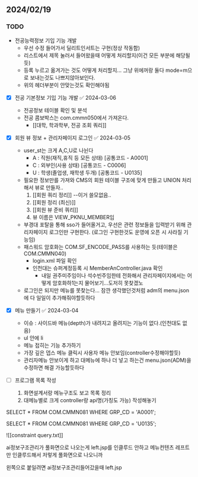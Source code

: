 
## 2024/02/19
### TODO

- 전공능력정보 기입 기능 개발
	-  우선 수정 들어가서 딜리트인서트는 구현(정상 작동함)
	-  리스트에서 제목 눌러서 들어왔을때 어떻게 처리할지(이건 모든 부분에 해당될듯)
	-  등록 누르고 옮겨가는 것도 어떻게 처리할지... 그냥 위에꺼랑 둘다 mode=m으로 보내는것도 나쁘지않아보인다.
	- 위의 헤더부분이 안맞는것도 확인해야됨

- [x] 전공 기본정보 기입 기능 개발 ✅ 2024-03-06
	- 전공정보 테이블 확인 및 분석
	- 전공 콤보박스는 com.cmmn050에서 가져온다.
		- [[대학, 학과학부, 전공 조회 쿼리]]


- [x] 회원 뷰 정보 + 관리자페이지 로그인 ✅ 2024-03-05
	- user_st는 크게 A,C,U로 나뉜다
		- A : 직원(재직,휴직 등 모든 상태) \[공통코드 -  A0001]
		- C : 외부인(사용 상태) \[공통코드 - C0006]
		- U : 학생(졸업생, 재학생 두개) \[공통코드 - U0135]
	- 필요한  정보만를 가져와 CMS의 회원 테이블 구조에 맞게 만들고 UNION 처리해서 뷰로 만들자..
		1.  [[회원 쿼리 정리]] --이거 쓸모없음..
		2. [[회원 정리 (최신)]]
		3. [[회원 뷰 준비 쿼리]]
		4. 뷰 이름은 VIEW_PKNU_MEMBER임
	- 부경대 포탈을 통해 sso가 들어올거고, 우선은 관련 정보들을 입력받기 위해 관리자페이지 로그인만 구현한다. (로그인 구현한것도 운영에 오픈 시 사라질 기능임)	
	- 패스워드 암호화는 COM.SF_ENCODE_PASS를 사용하는 듯(테이블은 COM.CMMN040)
		- login.xml 파일 확인
		- 인천대는 슈퍼계정등록 시 MemberAnController.java 확인
			-  내일 권주미주임이나 석수빈주임한테 전화해서 관리자페이지에서는 어떻게 암호화하1는지 물어보기...도저히 못찾겠노
	- 로그인은 되지만 메뉴를 못찾는다... 잠깐 생각했던것처럼 adm의 menu.json에 다 일일이 추가해줘야할듯하다

- [x] 메뉴 만들기 ✅ 2024-03-04
	- 이슈 : 사이드바 메뉴(depth)가 내려지고 올려지는 기능이 없다.(인천대도 없음)
	- ul 안에 li
	- 메뉴 접히는 기능 추가하기
	- 가장 깊은 뎁스 메뉴 클릭시 사용자 메뉴 안보임(controller수정해야할듯)
	- 관리자메뉴 안보이게 하고 대메뉴에 하나 더 넣고 하는건 menu.json(ADM)을 수정하면 해결 가능할듯하다	

- [ ]  프로그램 목록 작성
	1. 화면설계서랑 메뉴구조도 보고 목록 정리
	2. 대메뉴별로 크게 controller랑 api명(가칭도 가능) 작성해놓기
	 

SELECT * FROM COM.CMMN081
WHERE GRP_CD = 'A0001';

SELECT * FROM COM.CMMN081
WHERE GRP_CD = 'U0135';

![[constraint query.txt]]




ai정보구조관리가 풀화면으로 나오는게 left.jsp를 인클루드 안하고 메뉴컨텐츠 레프트만 인클루드해서 저렇게 풀화면으로 나오니까

왼쪽으로 붙일려면 ai정보구조관리들어갔을때 left.jsp